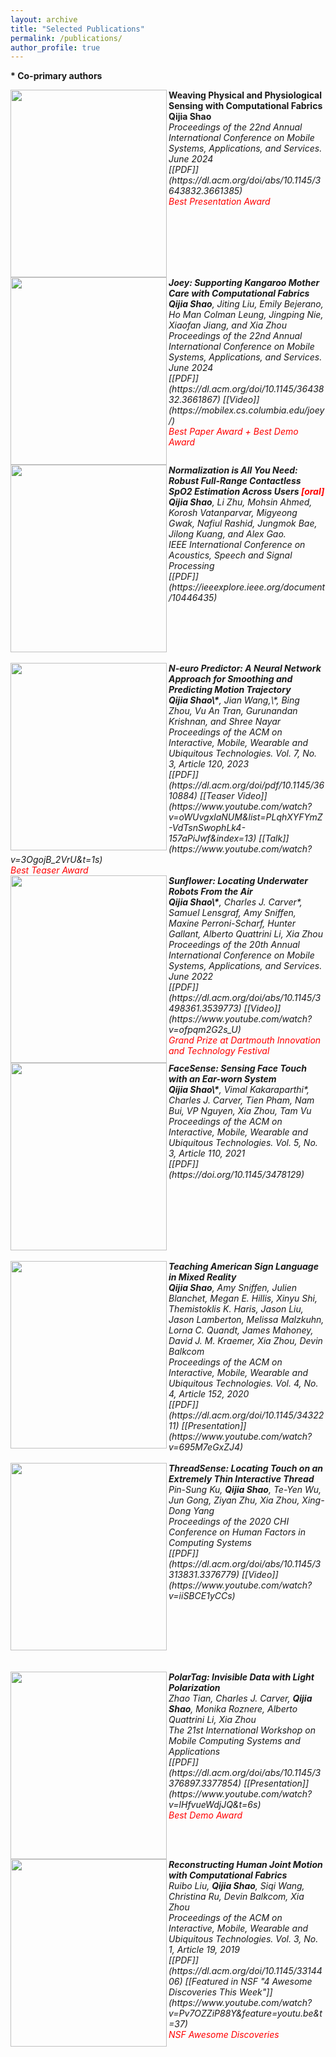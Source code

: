 ```yaml
---
layout: archive
title: "Selected Publications"
permalink: /publications/
author_profile: true
---
```

<b>* Co-primary authors</b><br>

<img src="http://qijiashao.github.io/images/publications/RS.png" align="left" width="250" height="300"/> 
<b>Weaving Physical and Physiological Sensing with Computational Fabrics</b><br>
<b>Qijia Shao</b> <br>
<i>Proceedings of the 22nd Annual International Conference on Mobile Systems, Applications, and Services. June 2024  <br>
<i>[[PDF]](https://dl.acm.org/doi/abs/10.1145/3643832.3661385)<i><br>
<span style="color:red"> Best Presentation Award</span>   
<br clear="left"/>


<img src="http://qijiashao.github.io/images/publications/joey.png" align="left" width="250" height="300"/> 
<b>Joey: Supporting Kangaroo Mother Care with Computational Fabrics</b><br>
<b>Qijia Shao</b>, Jiting Liu, Emily Bejerano, Ho Man Colman Leung, Jingping Nie, Xiaofan Jiang, and Xia Zhou <br>
<i>Proceedings of the 22nd Annual International Conference on Mobile Systems, Applications, and Services. June 2024  </i> <br>
<i>[[PDF]](https://dl.acm.org/doi/10.1145/3643832.3661867) [[Video]](https://mobilex.cs.columbia.edu/joey/)</i><br>
<span style="color:red"> Best Paper Award + Best Demo Award</span>   
<br clear="left"/>


<img src="http://qijiashao.github.io/images/publications/spo2.png" align="left" width="250" height="300"/> 
<b>Normalization is All You Need: Robust Full-Range Contactless SpO2 Estimation Across Users<span style="color:red"> [oral] </span><br> </b> 
<b>Qijia Shao</b>, Li Zhu, Mohsin Ahmed, Korosh Vatanparvar, Migyeong Gwak, Nafiul Rashid, Jungmok Bae, Jilong Kuang, and Alex Gao.<br>
<i>IEEE International Conference on Acoustics, Speech and Signal Processing </i> <br>
<i>[[PDF]](https://ieeexplore.ieee.org/document/10446435)
<br clear="left"/>
<font size="0.1"> </font> <br/>

<img src="http://qijiashao.github.io/images/publications/N-euro.png" align="left" width="250" height="300"/> 
<b>N-euro Predictor: A Neural Network Approach for Smoothing and
Predicting Motion Trajectory</b><br>
<b>Qijia Shao\*</b>,  Jian Wang,\*, Bing Zhou, Vu An Tran, Gurunandan Krishnan, and Shree Nayar<br>
<i>Proceedings of the ACM on Interactive, Mobile, Wearable and Ubiquitous Technologies. Vol. 7, No. 3, Article 120, 2023  </i> <br>
<i>[[PDF]](https://dl.acm.org/doi/pdf/10.1145/3610884) [[Teaser Video]](https://www.youtube.com/watch?v=oWUvgxlaNUM&list=PLqhXYFYmZ-VdTsnSwophLk4-157aPiJwf&index=13) [[Talk]](https://www.youtube.com/watch?v=3OgojB_2VrU&t=1s)<br></i> 
<span style="color:red"> Best Teaser Award </span> 
<br clear="left"/>
<!-- <font size="0.1"> </font> <br/> -->
 

<img src="http://qijiashao.github.io/images/publications/sunflower.png" align="left" width="250" height="300"/> 
<b>Sunflower: Locating Underwater Robots From the Air</b><br>
<b>Qijia Shao\*</b>,  Charles J. Carver*, Samuel Lensgraf, Amy Sniffen, Maxine Perroni-Scharf, Hunter Gallant, Alberto Quattrini Li, Xia Zhou<br>
<i>Proceedings of the 20th Annual International Conference on Mobile Systems, Applications, and Services. June 2022  </i> <br>
<i>[[PDF]](https://dl.acm.org/doi/abs/10.1145/3498361.3539773) [[Video]](https://www.youtube.com/watch?v=ofpqm2G2s_U)<br></i> 
<span style="color:red"> Grand Prize at Dartmouth Innovation and Technology Festival </span> 
<br clear="left"/>
<!-- <font size="0.1"> </font> <br/> -->



<img src="http://qijiashao.github.io/images/publications/facesense2.png" align="left" width="250" height="300"/> 
<b>FaceSense: Sensing Face Touch with an Ear-worn System</b> <br>
<b>Qijia Shao\*</b>, Vimal Kakaraparthi*, Charles J. Carver,  Tien Pham, Nam Bui, VP Nguyen, Xia Zhou, Tam Vu  <br>
<i>Proceedings of the ACM on Interactive, Mobile, Wearable and Ubiquitous Technologies. Vol. 5, No. 3, Article 110, 2021 </i> <br>
<i>[[PDF]](https://doi.org/10.1145/3478129)
<br clear="left"/>
<font size="0.1"> </font> <br/>


<img src="http://qijiashao.github.io/images/publications/teachASL.png" align="left" width="250" height="300"/> 
<b>Teaching American Sign Language in Mixed Reality</b> <br>
<b>Qijia Shao</b>, Amy Sniffen, Julien Blanchet, Megan E. Hillis, Xinyu Shi, Themistoklis K. Haris, Jason Liu, Jason Lamberton, Melissa Malzkuhn, Lorna C. Quandt, James Mahoney, David J. M. Kraemer, Xia Zhou, Devin Balkcom  <br>
<i>Proceedings of the ACM on Interactive, Mobile, Wearable and Ubiquitous Technologies. Vol. 4, No. 4, Article 152, 2020 </i> <br> 
<i>[[PDF]](https://dl.acm.org/doi/10.1145/3432211) [[Presentation]](https://www.youtube.com/watch?v=695M7eGxZJ4) 
<br clear="left"/>
<font size="0.1"> </font> <br/>

<img src="http://qijiashao.github.io/images/publications/thread.png" align="left" width="250" height="300"/> 
<b>ThreadSense: Locating Touch on an Extremely Thin Interactive Thread</b> <br>
Pin-Sung Ku, <b>Qijia Shao</b>, Te-Yen Wu, Jun Gong, Ziyan Zhu, Xia Zhou, Xing-Dong Yang <br>
<i>Proceedings of the 2020 CHI Conference on Human Factors in Computing Systems </i> <br>
<i>[[PDF]](https://dl.acm.org/doi/abs/10.1145/3313831.3376779) [[Video]](https://www.youtube.com/watch?v=iiSBCE1yCCs)
<br clear="left"/>
<font size="0.1"> </font> <br/>
<font size="0.1"> </font> <br/>

<img src="http://qijiashao.github.io/images/publications/polarTag.png" align="left" width="250" height="300"/> 
<b>PolarTag: Invisible Data with Light Polarization</b> <br>
 Zhao Tian, Charles J. Carver, <b>Qijia Shao</b>, Monika Roznere, Alberto Quattrini Li, Xia Zhou <br>
<i>The 21st International Workshop on Mobile Computing Systems and Applications</i> <br>
<i>[[PDF]](https://dl.acm.org/doi/abs/10.1145/3376897.3377854) [[Presentation]](https://www.youtube.com/watch?v=lHfvueWdjJQ&t=6s) <br>
</i> <span style="color:red"> Best Demo Award </span>
<br clear="left"/>
<!-- <font size="0.1"> </font> <br/> -->

<img src="http://qijiashao.github.io/images/publications/joint.png" align="left" width="250" height="300"/> 
<b>Reconstructing Human Joint Motion with Computational Fabrics</b> <br>
Ruibo Liu, <b>Qijia Shao</b>, Siqi Wang, Christina Ru, Devin Balkcom, Xia Zhou<br>
<i>Proceedings of the ACM on Interactive, Mobile, Wearable and Ubiquitous Technologies. Vol. 3, No. 1, Article 19, 2019</i> <br>
<i>[[PDF]](https://dl.acm.org/doi/10.1145/3314406) [[Featured in NSF "4 Awesome Discoveries This Week"]](https://www.youtube.com/watch?v=Pv7OZZiP88Y&feature=youtu.be&t=37)</i><br>
<span style="color:red"> NSF Awesome Discoveries </span> 
<br clear="left"/>




